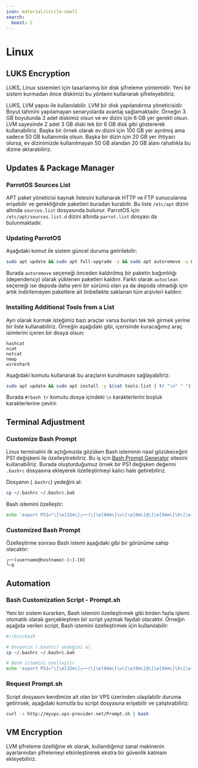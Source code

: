 ```yaml
---
icon: material/circle-small
search:
  boost: 2
---
```


# Linux

## LUKS Encryption

LUKS, Linux sistemleri için tasarlanmış bir disk şifreleme yöntemidir. Yeni bir sistem kurmadan önce diskimizi bu yöntemi kullanarak şifreleyebiliriz.

LUKS, LVM yapısı ile kullanılabilir. LVM bir disk yapılandırma yöneticisidir. Boyut tahmini yapılamayan senaryolarda avantaj sağlamaktadır. Örneğin 3 GB boyutunda 3 adet diskimiz olsun ve ev dizini için 6 GB yer gerekli olsun. LVM sayesinde 2 adet 3 GB diski tek bir 6 GB disk gibi göstererek kullanabiliriz. Başka bir örnek olarak ev dizini için 100 GB yer ayrılmış ama sadece 50 GB kullanımda olsun. Başka bir dizin için 20 GB yer ihtiyacı olursa, ev dizinimizde kullanılmayan 50 GB alandan 20 GB alanı rahatlıkla bu dizine aktarabiliriz.

## Updates & Package Manager

### ParrotOS Sources List

APT paket yöneticisi kaynak listesini kullanarak HTTP ve FTP sunucularına erişebilir ve gerektiğinde paketleri buradan kurabilir. Bu liste `/etc/apt` dizini altında `sources.list` dosyasında bulunur. ParrotOS için `/etc/apt/sources.list.d` dizini altında `parrot.list` dosyası da bulunmaktadır.

### Updating ParrotOS

Aşağıdaki komut ile sistem güncel duruma getirilebilir:

```bash
sudo apt update && sudo apt full-upgrade -y && sudo apt autoremove -y && sudo apt autoclean -y
```

Burada `autoremove` seçeneği önceden kaldırılmış bir paketin bağımlılığı (dependency) olarak yüklenen paketleri kaldırır. Farklı olarak `autoclean` seçeneği ise depoda daha yeni bir sürümü olan ya da depoda olmadığı için artık indirilemeyen paketlere ait önbellekte saklanan tüm arşivleri kaldırır.

### Installing Additional Tools from a List

Ayrı olarak kurmak isteğimiz bazı araçlar varsa bunları tek tek girmek yerine bir liste kullanabiliriz. Örneğin aşağıdaki gibi, içerisinde kuracağımız araç isimlerini içeren bir dosya olsun:

```text title="tools.list" linenums="1"
hashcat
ncat
netcat
nmap
wireshark
```

Aşağıdaki komutu kullanarak bu araçların kurulmasını sağlayabiliriz:

```bash
sudo apt update && sudo apt install -y $(cat tools.list | tr "\n" " ")
```

Burada `#!bash tr` komutu dosya içindeki `\n` karakterlerini boşluk karakterlerine çevirir.

## Terminal Adjustment

### Customize Bash Prompt

Linux terminalini ilk açtığımızda gözüken Bash isteminin nasıl gözükeceğini PS1 değişkeni ile özelleştirebiliriz. Bu iş için [Bash Prompt Generator](https://bash-prompt-generator.org/) sitesini kullanabiliriz. Burada oluşturduğumuz örnek bir PS1 değişken değerini `.bashrc` dosyasına ekleyerek özelleştirmeyi kalıcı hale getirebiliriz.

Dosyanın (`.bashrc`) yedeğini al:

```bash
cp ~/.bashrc ~/.bashrc.bak
```

Bash istemini özelleştir:

```bash
echo 'export PS1="\[\e[32m\]┌──(\[\e[94m\]\u\[\e[0m\]@\[\e[94m\]\h\[\e[32m\])\[\e[0m\]-\[\e[32m\][\[\e[0m\]\w\[\e[32m\]]\[\e[0m\]-\[\e[32m\][\[\e[0m\]\j\[\e[32m\]]\n└─\[\e[94m\]\\$ \[\e[0m\]"' >> ~/.bashrc
```

### Customized Bash Prompt

Özelleştirme sonrası Bash istemi aşağıdaki gibi bir görünüme sahip olacaktır:

```text
┌──(username@hostname)-[~]-[0]
└─$
```

## Automation

### Bash Customization Script - Prompt.sh

Yeni bir sistem kurarken, Bash istemini özelleştirmek gibi birden fazla işlemi otomatik olarak gerçekleştiren bir script yazmak faydalı olacaktır. Örneğin aşağıda verilen script, Bash istemini özelleştirmek için kullanılabilir:

```bash title="Prompt.sh" linenums="1"
#!/bin/bash

# Dosyanın (.bashrc) yedeğini al
cp ~/.bashrc ~/.bashrc.bak

# Bash istemini özelleştir
echo 'export PS1="\[\e[32m\]┌──(\[\e[94m\]\u\[\e[0m\]@\[\e[94m\]\h\[\e[32m\])\[\e[0m\]-\[\e[32m\][\[\e[0m\]\w\[\e[32m\]]\[\e[0m\]-\[\e[32m\][\[\e[0m\]\j\[\e[32m\]]\n└─\[\e[94m\]\\$ \[\e[0m\]"' >> ~/.bashrc
```

### Request Prompt.sh

Script dosyasını kendimize ait olan bir VPS üzerinden ulaşılabilir duruma getirirsek, aşağıdaki komutla bu script dosyasına erişebilir ve çalıştırabiliriz:

```bash
curl -s http://myvps.vps-provider.net/Prompt.sh | bash
```

## VM Encryption

LVM şifreleme özelliğine ek olarak, kullandığımız sanal makinenin ayarlarından şifrelemeyi etkinleştirerek ekstra bir güvenlik katmanı ekleyebiliriz.

